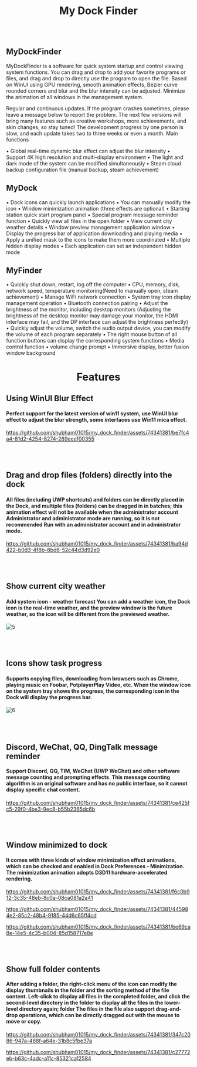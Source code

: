 
<h1 align="center">
        My Dock Finder</h1>
<br></br>

<h2>MyDockFinder</h2>
MyDockFinder is a software for quick system startup and control viewing system functions. You can drag and drop to add your favorite programs or files, and drag and drop to directly use the program to open the file. Based on WinUI using GPU rendering, smooth animation effects, Bezier curve rounded corners and blur and the blur intensity can be adjusted. Minimize the animation of all windows in the management system.

Regular and continuous updates. If the program crashes sometimes, please leave a message below to report the problem. The next few versions will bring many features such as creative workshops, more achievements, and skin changes, so stay tuned!
The development progress by one person is slow, and each update takes two to three weeks or even a month.
Main functions

• Global real-time dynamic blur effect can adjust the blur intensity
• Support 4K high resolution and multi-display environment
• The light and dark mode of the system can be modified simultaneously
• Steam cloud backup configuration file (manual backup, steam achievement)

<h2>MyDock</h2>
• Dock icons can quickly launch applications
• You can manually modify the icon
• Window minimization animation (three effects are optional)
• Starting station quick start program panel
• Special program message reminder function
• Quickly view all files in the open folder
• View current city weather details
• Window preview management application window
• Display the progress bar of application downloading and playing media
• Apply a unified mask to the icons to make them more coordinated
• Multiple hidden display modes
• Each application can set an independent hidden mode

<h2>MyFinder</h2>

• Quickly shut down, restart, log off the computer
• CPU, memory, disk, network speed, temperature monitoring(Need to manually open, steam
achievement)
• Manage WiFi network connection
• System tray icon display management operation
• Bluetooth connection pairing
• Adjust the brightness of the monitor, including desktop monitors (Adjusting the brightness of the
desktop monitor may damage your monitor, the HDMI interface may fail, and the DP interface can
adjust the brightness perfectly)
• Quickly adjust the volume, switch the audio output device, you can modify the volume of each
program separately
• The right mouse button of all function buttons can display the corresponding system functions
• Media control function
• volume change prompt
• Immersive display, better fusion window background



<h1 align="center">
Features
</h1>

<h2>Using WinUI Blur Effect</h2>
<h4>Perfect support for the latest version of win11 system, use WinUI blur effect to adjust the blur strength, some interfaces use Win11 mica effect.</h4>



https://github.com/shubham01015/my_dock_finder/assets/74341381/be7fc4a4-81d2-4254-8274-269eeef00355


<br></br>
<h2>
  
  Drag and drop files (folders) directly into the dock
  
  </h2>
<h4>
 All files (including UWP shortcuts) and folders can be directly placed in the Dock, and multiple files (folders) can be dragged in in batches; this animation effect will not be available when the administrator account Administrator and administrator mode are running, so it is not recommended Run with an administrator account and in administrator mode.

</h4>

https://github.com/shubham01015/my_dock_finder/assets/74341381/ba94d422-b0d3-4f8b-8bd6-52c44d3d92e0

<br></br>
<h2>
  
  Show current city weather
  
  </h2>
<h4>
 Add system icon - weather forecast You can add a weather icon, the Dock icon is the real-time weather, and the preview window is the future weather, so the icon will be different from the previewed weather.

</h4>

![5](https://github.com/shubham01015/my_dock_finder/assets/74341381/b83b3081-65b6-4ea6-94a8-086e469a49ed)

<br></br>
<h2>
  
  Icons show task progress
  
  </h2>
<h4>
 Supports copying files, downloading from browsers such as Chrome, playing music on Foobar, PotplayerPlay Video, etc. When the window icon on the system tray shows the progress, the corresponding icon in the Dock will display the progress bar.
</h4>


![6](https://github.com/shubham01015/my_dock_finder/assets/74341381/c44892ea-70fa-4a65-84fe-92ab15cdd745)

<h2>
  <br></br>
Discord, WeChat, QQ, DingTalk message reminder
  </h2>
<h4>
 Support Discord, QQ, TIM, WeChat (UWP WeChat) and other software message counting and prompting effects. This message counting algorithm is an original software and has no public interface, so it cannot display specific chat content.
</h4>



https://github.com/shubham01015/my_dock_finder/assets/74341381/ce425fc5-29f0-4be3-9ec8-b55b2365dc6b

<br></br>

<h2>
  Window minimized to dock

  </h2>
<h4>
It comes with three kinds of window minimization effect animations, which can be checked and enabled in Dock Preferences - Minimization. The minimization animation adopts D3D11 hardware-accelerated rendering.

        
</h4>

https://github.com/shubham01015/my_dock_finder/assets/74341381/f6c0b912-3c35-48eb-8c0a-08ca081a2a41


https://github.com/shubham01015/my_dock_finder/assets/74341381/445984e2-85c2-48b4-9185-44d6c65ff4cd


https://github.com/shubham01015/my_dock_finder/assets/74341381/be69ca8e-14e5-4c35-b004-85d158717e8e



<br></br>

<h2>
 Show full folder contents

  </h2>
<h4>
After adding a folder, the right-click menu of the icon can modify the display thumbnails in the folder and the sorting method of the file content. Left-click to display all files in the completed folder, and click the second-level directory in the folder to display all the files in the lower-level directory again; folder The files in the file also support drag-and-drop operations, which can be directly dragged out with the mouse to move or copy.
        
</h4>



https://github.com/shubham01015/my_dock_finder/assets/74341381/347c2086-947a-468f-a64e-31b8c5fbe37a


https://github.com/shubham01015/my_dock_finder/assets/74341381/c27772eb-b63c-4adc-a11c-85321ca12584



